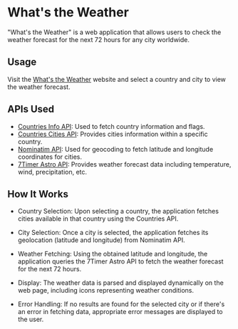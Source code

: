 # What's the Weather

"What's the Weather" is a web application that allows users to check the weather forecast for the next 72 hours for any city worldwide.

## Usage

Visit the [What's the Weather](https://yuv-weather.netlify.app/) website and select a country and city to view the weather forecast.

## APIs Used

- [Countries Info API](https://countriesnow.space/api/v0.1/countries/info?returns=flag): Used to fetch country information and flags.
- [Countries Cities API](https://countriesnow.space/api/v0.1/countries/cities/q?country=israel): Provides cities information within a specific country.
- [Nominatim API](https://nominatim.openstreetmap.org/search.php): Used for geocoding to fetch latitude and longitude coordinates for cities.
- [7Timer Astro API](https://www.7timer.info/bin/astro.php): Provides weather forecast data including temperature, wind, precipitation, etc.

## How It Works

- Country Selection: Upon selecting a country, the application fetches cities available in that country using the Countries API.

- City Selection: Once a city is selected, the application fetches its geolocation (latitude and longitude) from Nominatim API.

- Weather Fetching: Using the obtained latitude and longitude, the application queries the 7Timer Astro API to fetch the weather forecast for the next 72 hours.

- Display: The weather data is parsed and displayed dynamically on the web page, including icons representing weather conditions.

- Error Handling: If no results are found for the selected city or if there's an error in fetching data, appropriate error messages are displayed to the user.
